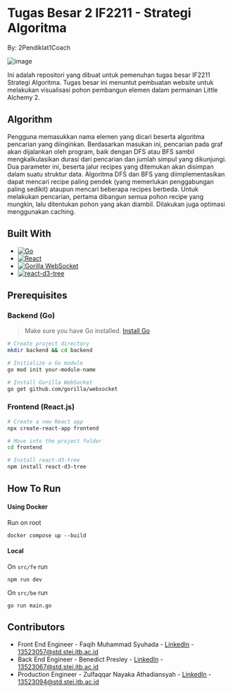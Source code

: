 # Tugas Besar 2 IF2211 - Strategi Algoritma

By: 2Pendiklat1Coach

![image](https://github.com/user-attachments/assets/57a59147-c904-4441-8c5a-d7c1d4c15d8a)

Ini adalah repositori yang dibuat untuk pemenuhan tugas besar IF2211 Strategi Algoritma. Tugas besar ini menuntut pembuatan website untuk melakukan visualisasi pohon pembangun elemen dalam permainan Little Alchemy 2.

## Algorithm

Pengguna memasukkan nama elemen yang dicari beserta algoritma pencarian yang diinginkan. Berdasarkan masukan ini, pencarian pada graf akan dijalankan oleh program, baik dengan DFS atau BFS sambil mengkalkulasikan durasi dari pencarian dan jumlah simpul yang dikunjungi. Dua parameter ini, beserta jalur recipes yang ditemukan akan disimpan dalam suatu struktur data. Algoritma DFS dan BFS yang diimplementasikan dapat mencari recipe paling pendek (yang memerlukan penggabungan paling sedikit) ataupun mencari beberapa recipes berbeda. Untuk melakukan pencarian, pertama dibangun semua pohon recipe yang mungkin, lalu ditentukan pohon yang akan diambil. Dilakukan juga optimasi menggunakan caching.

## Built With

* [![Go][Go-img]][Go-url]
* [![React][React-img]][React-url]
* [![Gorilla WebSocket][Gorilla-img]][Gorilla-url]
* [![react-d3-tree][D3Tree-img]][D3Tree-url]

[Go-img]: https://img.shields.io/badge/Go-00ADD8?style=for-the-badge&logo=go&logoColor=white
[Go-url]: https://golang.org/

[React-img]: https://img.shields.io/badge/React-20232A?style=for-the-badge&logo=react&logoColor=61DAFB
[React-url]: https://reactjs.org/

[Gorilla-img]: https://img.shields.io/badge/Gorilla%20WebSocket-009688?style=for-the-badge&logo=websocket&logoColor=white
[Gorilla-url]: https://github.com/gorilla/websocket

[D3Tree-img]: https://img.shields.io/badge/react--d3--tree-282c34?style=for-the-badge&logo=react&logoColor=61DAFB
[D3Tree-url]: https://github.com/bkrem/react-d3-tree

## Prerequisites

### Backend (Go)

> Make sure you have Go installed. [Install Go](https://golang.org/doc/install)

```bash
# Create project directory
mkdir backend && cd backend

# Initialize a Go module
go mod init your-module-name

# Install Gorilla WebSocket
go get github.com/gorilla/websocket
```

### Frontend (React.js)

```bash
# Create a new React app
npx create-react-app frontend

# Move into the project folder
cd frontend

# Install react-d3-tree
npm install react-d3-tree
```

## How To Run

#### Using Docker
Run on root
```
docker compose up --build
```

#### Local
On ```src/fe``` run
```
npm run dev
```

On ```src/be``` run
```
go run main.go
```

## Contributors

- Front End Engineer - Faqih Muhammad Syuhada - [LinkedIn](https://www.linkedin.com/in/faqihmuhammadsyuhada/) - 13523057@std.stei.itb.ac.id
- Back End Engineer - Benedict Presley - [LinkedIn](https://www.linkedin.com/in/benedict-presley-b834ab29a/) - 13523067@std.stei.itb.ac.id
- Production Engineer - Zulfaqqar Nayaka Athadiansyah - [LinkedIn](https://www.linkedin.com/in/nayaka-zna/) - 13523094@std.stei.itb.ac.id

